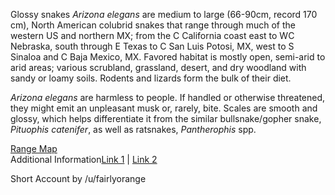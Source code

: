 Glossy snakes *Arizona elegans* are medium to large (66-90cm, record 170 cm), North American colubrid snakes that range through much of the western US and northern MX; from the C California coast east to WC Nebraska, south through E Texas to C San Luis Potosi, MX, west to S Sinaloa and C Baja Mexico, MX.  Favored habitat is mostly open, semi-arid to arid areas; various scrubland, grassland, desert, and dry woodland with sandy or loamy soils.  Rodents and lizards form the bulk of their diet.
  
*Arizona elegans* are harmless to people.  If handled or otherwise threatened, they might emit an unpleasant musk or, rarely, bite. Scales are smooth and glossy, which helps differentiate it from the similar bullsnake/gopher snake, *Pituophis catenifer*, as well as ratsnakes, *Pantherophis* spp.
  

[Range Map](https://upload.wikimedia.org/wikipedia/commons/7/71/Arizona_elegans.png)  
Additional Information[Link 1](https://animaldiversity.org/accounts/Arizona_elegans/)  |  [Link 2](https://tucsonherpsociety.org/amphibians-reptiles/snakes/glossy-snake/)

Short Account by /u/fairlyorange 